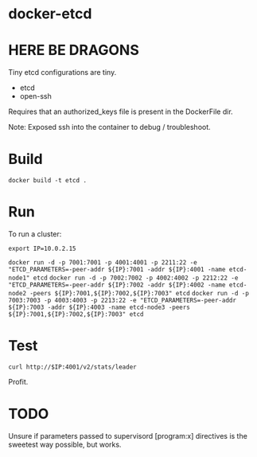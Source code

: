 docker-etcd
===========

HERE BE DRAGONS
===============

Tiny etcd configurations are tiny.

  * etcd
  * open-ssh

Requires that an authorized_keys file is present in the DockerFile dir.

Note: Exposed ssh into the container to debug / troubleshoot.

Build
=====

`docker build -t etcd .`

Run
===

To run a cluster:

`export IP=10.0.2.15`

`docker run -d -p 7001:7001 -p 4001:4001 -p 2211:22 -e "ETCD_PARAMETERS=-peer-addr ${IP}:7001 -addr ${IP}:4001 -name etcd-node1" etcd`
`docker run -d -p 7002:7002 -p 4002:4002 -p 2212:22 -e "ETCD_PARAMETERS=-peer-addr ${IP}:7002 -addr ${IP}:4002 -name etcd-node2 -peers ${IP}:7001,${IP}:7002,${IP}:7003" etcd`
`docker run -d -p 7003:7003 -p 4003:4003 -p 2213:22 -e "ETCD_PARAMETERS=-peer-addr ${IP}:7003 -addr ${IP}:4003 -name etcd-node3 -peers ${IP}:7001,${IP}:7002,${IP}:7003" etcd`

Test
====

`curl http://$IP:4001/v2/stats/leader`

Profit.

TODO
====

Unsure if parameters passed to supervisord [program:x] directives is the
sweetest way possible, but works.
